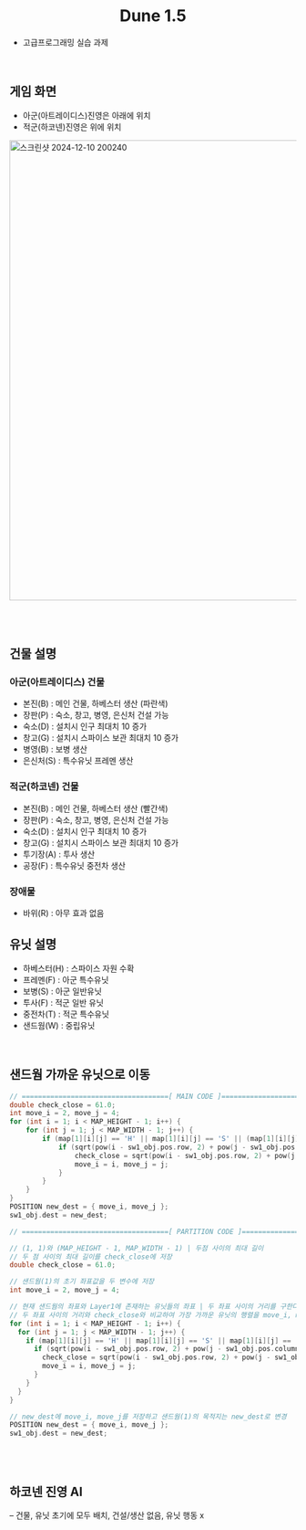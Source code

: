 <h1 align="center"> Dune 1.5 </h1>

* 고급프로그래밍 실습 과제

<br>

## 게임 화면
* 아군(아트레이디스)진영은 아래에 위치
* 적군(하코넨)진영은 위에 위치

<img width="806" alt="스크린샷 2024-12-10 200240" src="https://github.com/user-attachments/assets/58d30fb0-9644-4def-a9bb-24db7206ec05">

<br><br>

## 건물 설명
### 아군(아트레이디스) 건물
* 본진(B) : 메인 건물, 하베스터 생산 (파란색)
* 장판(P) : 숙소, 창고, 병영, 은신처 건설 가능
* 숙소(D) : 설치시 인구 최대치 10 증가
* 창고(G) : 설치시 스파이스 보관 최대치 10 증가
* 병영(B) : 보병 생산
* 은신처(S) : 특수유닛 프레멘 생산
### 적군(하코넨) 건물
* 본진(B) : 메인 건물, 하베스터 생산 (빨간색)
* 장판(P) : 숙소, 창고, 병영, 은신처 건설 가능
* 숙소(D) : 설치시 인구 최대치 10 증가
* 창고(G) : 설치시 스파이스 보관 최대치 10 증가
* 투기장(A) : 투사 생산
* 공장(F) : 특수유닛 중전차 생산
### 장애물
* 바위(R) : 아무 효과 없음


## 유닛 설명
* 하베스터(H) : 스파이스 자원 수확
* 프레멘(F) : 아군 특수유닛 
* 보병(S) : 아군 일반유닛
* 투사(F) : 적군 일반 유닛
* 중전차(T) : 적군 특수유닛
* 샌드웜(W) : 중립유닛

<br>

## 샌드웜 가까운 유닛으로 이동

``` C
// ====================================[ MAIN CODE ]==================================
double check_close = 61.0;
int move_i = 2, move_j = 4;
for (int i = 1; i < MAP_HEIGHT - 1; i++) {
	for (int j = 1; j < MAP_WIDTH - 1; j++) {
		if (map[1][i][j] == 'H' || map[1][i][j] == 'S' || (map[1][i][j] == 'F')) {
			if (sqrt(pow(i - sw1_obj.pos.row, 2) + pow(j - sw1_obj.pos.column, 2)) < check_close) {
				check_close = sqrt(pow(i - sw1_obj.pos.row, 2) + pow(j - sw1_obj.pos.column, 2));
				move_i = i, move_j = j;
			}
		}
	}
}
POSITION new_dest = { move_i, move_j };
sw1_obj.dest = new_dest;

```

``` C
// ====================================[ PARTITION CODE ]==================================

// (1, 1)와 (MAP_HEIGHT - 1, MAP_WIDTH - 1) | 두점 사이의 최대 길이
// 두 점 사이의 최대 길이를 check_close에 저장
double check_close = 61.0;

// 샌드웜(1)의 초기 좌표값을 두 변수에 저장
int move_i = 2, move_j = 4;
```

``` C
// 현재 샌드웜의 좌표와 Layer1에 존재하는 유닛들의 좌표 | 두 좌표 사이의 거리를 구한다.
// 두 좌표 사이의 거리와 check_close와 비교하여 가장 가까운 유닛의 행렬을 move_i, move_j에 저장
for (int i = 1; i < MAP_HEIGHT - 1; i++) {
  for (int j = 1; j < MAP_WIDTH - 1; j++) {
    if (map[1][i][j] == 'H' || map[1][i][j] == 'S' || map[1][i][j] == 'F') {
      if (sqrt(pow(i - sw1_obj.pos.row, 2) + pow(j - sw1_obj.pos.column, 2)) < check_close) {
        check_close = sqrt(pow(i - sw1_obj.pos.row, 2) + pow(j - sw1_obj.pos.column, 2));
        move_i = i, move_j = j;
      }
    }
  }
}

```

``` C
// new_dest에 move_i, move_j를 저장하고 샌드웜(1)의 목적지는 new_dest로 변경
POSITION new_dest = { move_i, move_j };
sw1_obj.dest = new_dest;
```

<br><br>
## 하코넨 진영 AI
– 건물, 유닛 초기에 모두 배치, 건설/생산 없음, 유닛 행동 x

